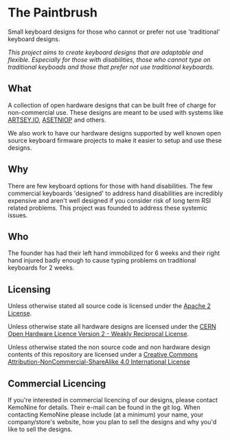 # The Paintbrush

Small keyboard designs for those who cannot or prefer not use 'traditional' keyboard designs.

*This project aims to create keyboard designs that are adaptable and flexible. Especially for those with disabilities, those who cannot type on traditional keyboads and those that prefer not use traditional keyboards.*

## What

A collection of open hardware designs that can be built free of charge for non-commercial use. These designs are meant to be used with systems like [ARTSEY.IO](https://www.artsey.io/), [ASETNIOP](http://asetniop.com/) and others.

We also work to have our hardware designs supported by well known open source keyboard firmware projects to make it easier to setup and use these designs.

## Why

There are few keyboard options for those with hand disabilities. The few commercial keyboards 'designed' to address hand disabilities are incredibly expensive and aren't well designed if you consider risk of long term RSI related problems. This project was founded to address these systemic issues.

## Who

The founder has had their left hand immobilized for 6 weeks and their right hand injured badly enough to cause typing problems on traditional keyboards for 2 weeks.

## Licensing

Unless otherwise stated all source code is licensed under the [Apache 2 License](LICENSE-APACHE-2.0.txt).

Unless otherwise state all hardware designs are licensed under the [CERN Open Hardware Licence Version 2 - Weakly Reciprocal License](LICENSE-cern_ohl_w_v2.txt).

Unless otherwise stated the non source code and non hardware design contents of this repository are licensed under a [Creative Commons Attribution-NonCommercial-ShareAlike 4.0 International License](LICENSE-CC-Attribution-NonCommercial-ShareAlike-4.0-International.txt)

## Commercial Licencing

If you're interested in commercial licencing of our designs, please contact KemoNine for details. Their e-mail can be found in the git log. When contacting KemoNine please include (at a minimum) your name, your company/store's website, how you plan to sell the designs and why you'd like to sell the designs.
